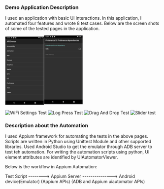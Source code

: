 ### Demo Application Description

I used an application with basic UI interactions. In this application, I automated four features and wrote 8 test cases. Below are the screen shots of some of the tested pages in the application.

<img src="https://github.com/Hemalatah/android_automation_test/blob/master/Screen_shots/Home%20Page.png" width="25%"><img src="https://github.com/Hemalatah/android_automation_test/blob/master/Screen_shots/WiFi_Settings_tests.png" width="25%">
                                                                                                                       
![WiFi Settings Test]()
![Log Press Test]()
![Drag And Drop Test]()
![Slider test]()

### Description about the Automation

I used Appium framework for automating the tests in the above pages. Scripts are written in Python using Unittest Module and other supported libraries. Used Android Studio to get the emulator through ADB server to test teh automation. For writing the automation scripts using python, UI element attributes are identified by UIAutomatorViewer.

Below is the workflow in Appium Automation:

Test Script --------> Appium Server ---------------> Android device(Emulator)
       (Appium APIs)       (ADB and Appium uiautomator APIs)
    
